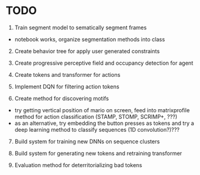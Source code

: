 

# TODO

1. Train segment model to sematically segment frames
 - notebook works, organize segmentation methods into class

2. Create behavior tree for apply user generated constraints

3. Create progressive perceptive field and occupancy detection for agent

4. Create tokens and transformer for actions

5. Implement DQN for filtering action tokens

6. Create method for discovering motifs
 - try getting vertical position of mario on screen, feed into matrixprofile method for action classification (STAMP, STOMP, SCRIMP+, ???)
 - as an alternative, try embedding the button presses as tokens and try a deep learning method to classify sequences (1D convolution?)???

7. Build system for training new DNNs on sequence clusters

8. Build system for generating new tokens and retraining transformer

9. Evaluation method for deterritorializing bad tokens


